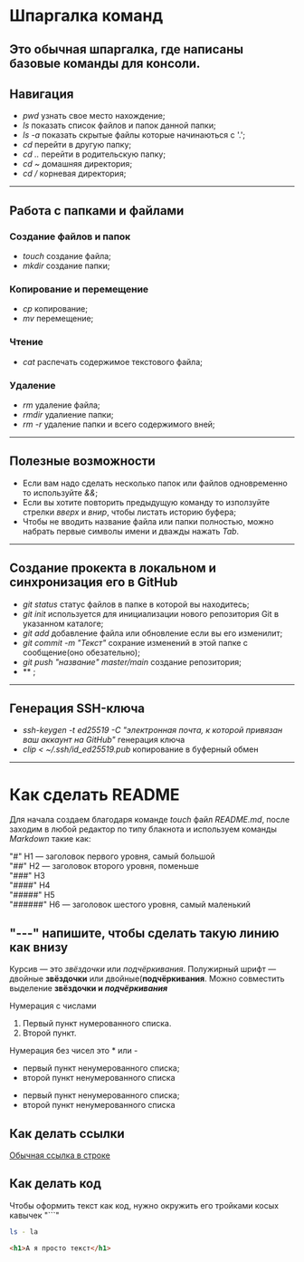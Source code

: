 # Шпаргалка команд
Это обычная шпаргалка, где написаны базовые команды для консоли.
---


## Навигация 
- *pwd* узнать свое место нахождение;<br> 
- *ls* показать список файлов и папок данной папки;<br>
- *ls -a*  показать скрытые файлы которые начинаються с '.';<br>
- *cd* перейти в другую папку;<br>
- *cd ..* перейти в родительскую папку;<br>
- *cd ~* домашняя директория;<br>
- *cd /* корневая директория;<br>
---


## Работа с папками и файлами
### Создание файлов и папок
- *touch* создание файла;<br>
- *mkdir* создание папки;<br>
### Копирование и перемещение
- *cp* копирование;<br>
- *mv* перемещение;<br>
### Чтение
- *cat* распечать содержимое текстового файла;<br>
### Удаление
- *rm* удаление файла;<br>
- *rmdir* удалиение папки;<br>
- *rm -r* удаление папки и всего содержимого вней;<br>
---


## Полезные возможности


- Если вам надо сделать несколько папок или файлов одновременно то используйте _&&_;<br>
- Если вы хотите повторить предыдущую команду то използуйте стрелки _вверх_ и _вниp_, чтобы листать историю буфера;<br>
- Чтобы не вводить название файла или папки полностью, можно набрать первые символы имени и дважды нажать _Tab_.<br>
---


## Создание прокекта в локальном и синхронизация его в GitHub
- *git status* статус файлов в папке в которой вы находитесь;<br>
- *git init* используется для инициализации нового репозитория Git в указанном каталоге;<br>
- *git add* добавление файла или обновление если вы его изменилит;<br>
- *git commit -m "Текст"* сохрание изменений в этой папке с сообщение(оно обезательно);<br>
- *git push "название" master/main* создание репозитория;<br>
- ** ;<br>
---


## Генерация SSH-ключа
- *ssh-keygen -t ed25519 -C "электронная почта, к которой привязан ваш аккаунт на GitHub"* генерация ключа
- *clip < ~/.ssh/id_ed25519.pub* копирование в буферный обмен
---


# Как сделать  README
Для начала создаем благодаря команде *touch* файл *README.md*, после заходим в любой редактор по типу блакнота и используем команды *Markdown* такие как:


"#" H1 — заголовок первого уровня, самый большой<br>
"##" H2 — заголовок второго уровня, поменьше<br>
"###" H3 <br>
"####" H4 <br>
"#####" H5 <br>
"######" H6 — заголовок шестого уровня, самый маленький <br>




"---" напишите, чтобы сделать такую линию как внизу
---
 


Курсив — это *звёздочки* или _подчёркивания_. 
Полужирный шрифт — двойные **звёздочки** или двойные(__подчёркивания__.
Можно совместить выделение **звёздочки и _подчёркивания_**


Нумерация с числами
1. Первый пункт нумерованного списка.
2. Второй пункт. 


Нумерация без чисел это * или -
* первый пункт ненумерованного списка;
* второй пункт ненумерованного списка

- первый пункт ненумерованного списка;
- второй пункт ненумерованного списка 


## Как делать ссылки
[Обычная ссылка в строке](https://www.google.com)

## Как делать код
Чтобы оформить текст как код, нужно окружить его тройками косых кавычек "```"
```bash
ls - la
```
```html
<h1>А я просто текст</h1>
``` 